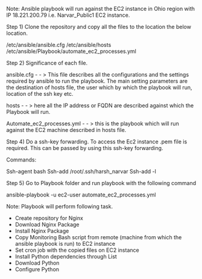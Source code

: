 Note: Ansible playbook will run against the EC2 instance in Ohio 
region with IP 18.221.200.79 i.e. Narvar_Public1 EC2 instance.


Step 1) Clone the repository and copy all the files 
to the location the below location. 


/etc/ansible/ansible.cfg
/etc/ansible/hosts
/etc/ansible/Playbook/automate_ec2_processes.yml

Step 2) Significance of each file.

ansible.cfg - - > This file describes all the configurations and 
the settings required by ansible to run the playbook.  The main 
setting parameters are the destination of hosts file, the user 
which by which the playbook will run, location of the ssh key etc. 

hosts - - > here all the IP address or FQDN are described against 
which the Playbook will run. 

Automate_ec2_processes.yml - - > this is the playbook which 
will run against the EC2 machine described in hosts file. 

Step 4) Do a ssh-key forwarding. To access the Ec2 instance .pem 
file is required. This can be passed by using this ssh-key forwarding. 


Commands: 

Ssh-agent bash
Ssh-add /root/.ssh/harsh_narvar
Ssh-add -l 

Step 5) Go to Playbook folder and run playbook with the following 
command 

ansible-playbook -u ec2-user automate_ec2_processes.yml

Note: 
Playbook will perform following task. 
-	Create repository for Nginx 
-	Download Nginx Package
-	Install Nginx Package
-	Copy Monitoring Bash script from remote (machine from which the ansible playbook is run) to EC2 instance
-	Set cron job with the copied files on EC2 instance
-	Install Python dependencies through List
-	Download Python 
-	Configure Python 


